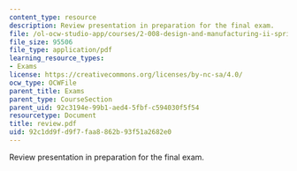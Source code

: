 ```yaml
---
content_type: resource
description: Review presentation in preparation for the final exam.
file: /ol-ocw-studio-app/courses/2-008-design-and-manufacturing-ii-spring-2003/92c1dd9fd9f7faa8862b93f51a2682e0_review.pdf
file_size: 95506
file_type: application/pdf
learning_resource_types:
- Exams
license: https://creativecommons.org/licenses/by-nc-sa/4.0/
ocw_type: OCWFile
parent_title: Exams
parent_type: CourseSection
parent_uid: 92c3194e-99b1-aed4-5fbf-c594030f5f54
resourcetype: Document
title: review.pdf
uid: 92c1dd9f-d9f7-faa8-862b-93f51a2682e0
---
```

Review presentation in preparation for the final exam.